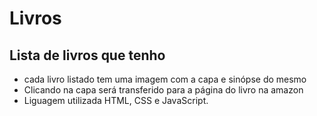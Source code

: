 # Livros
<h2>Lista de livros que tenho</h2>

<ul>
  <li>cada livro listado tem uma imagem com a capa e sinópse do mesmo</li>
  <li>Clicando na capa será transferido para a página do livro na amazon</li>
  <li>Liguagem utilizada HTML, CSS e JavaScript.</li>
</ul>
